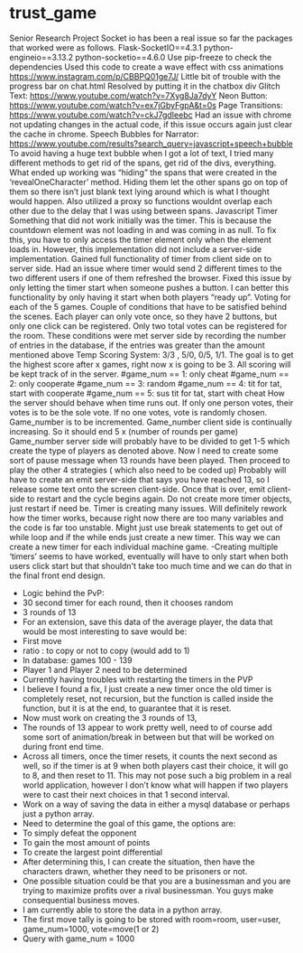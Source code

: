 # trust_game
Senior Research Project
Socket io has been a real issue so far the packages that worked were as follows.
Flask-SocketIO==4.3.1
python-engineio==3.13.2 
python-socketio==4.6.0
Use pip-freeze to check the dependencies
Used this code to create a wave effect with css animations
https://www.instagram.com/p/CBBPQ01ge7J/
Little bit of trouble with the progress bar on chat.html
Resolved by putting it in the chatbox div
Glitch Text: https://www.youtube.com/watch?v=7Xyg8Ja7dyY
Neon Button: https://www.youtube.com/watch?v=ex7jGbyFgpA&t=0s
Page Transitions: https://www.youtube.com/watch?v=ckJ7gdIeebc
Had an issue with chrome not updating changes in the actual code, if this issue occurs again just clear the cache in chrome. 
Speech Bubbles for Narrator: https://www.youtube.com/results?search_query=javascript+speech+bubble
To avoid having a huge text bubble when I got a lot of text, I tried many different methods to get rid of the spans, get rid of the divs, everything. What ended up working was “hiding” the spans that were created in the ‘revealOneCharacter’ method. Hiding them let the other spans go on top of them so there isn’t just blank text lying around which is what I thought would happen. Also utilized a proxy so functions wouldnt overlap each other due to the delay that I was using between spans. 
Javascript Timer
Something that did not work initially was the timer. This is because the countdown element was not loading in and was coming in as null.
To fix this, you have to only access the timer element only when the element loads in. 
However, this implementation did not include a server-side implementation. 
Gained full functionality of timer from client side on to server side.
Had an issue where timer would send 2 different times to the two different users if one of them refreshed the browser. Fixed this issue by only letting the timer start when someone pushes a button. I can better this functionality by only having it start when both players “ready up”.
Voting for each of the 5 games.
Couple of conditions that have to be satisfied behind the scenes.
Each player can only vote once, so they have 2 buttons, but only one click can be registered.
Only two total votes can be registered for the room.
These conditions were met server side by recording the number of entries in the database, if the entries was greater than the amount mentioned above
Temp Scoring System: 3/3 , 5/0, 0/5, 1/1. The goal is to get the highest score after x games, right now x is going to be 3. 
All scoring will be kept track of in the server.
#game_num == 1: only cheat
#game_num == 2: only cooperate
#game_num == 3: random
#game_num == 4: tit for tat, start with cooperate
#game_num == 5: sus tit for tat, start with cheat
How the server should behave when time runs out.
If only one person votes, their votes is to be the sole vote.
If no one votes, vote is randomly chosen.
Game_number is to be incremented.
Game_number client side is continually increasing. 
So it should end 5 x (number of rounds per game)
Game_number server side will probably have to be divided to get 1-5 which create the type of players as denoted above.
Now I need to create some sort of pause message when 13 rounds have been played.
Then proceed to play the other 4 strategies ( which also need to be coded up)
Probably will have to create an emit server-side that says you have reached 13, so I release some text onto the screen client-side. Once that is over, emit client-side to restart and the cycle begins again.
Do not create more timer objects, just restart if need be. 
Timer is creating many issues. Will definitely rework how the timer works, because right now there are too many variables and the code is far too unstable. Might just use break statements to get out of while loop and if the while ends just create a new timer. This way we can create a new timer for each individual machine game.
-Creating multiple ‘timers’ seems to have worked, eventually will have to only start when both users click start but that shouldn't take too much time and we can do that in the final front end design.
- Logic behind the PvP: 
- 30 second timer for each round, then it chooses random
- 3 rounds of 13
- For an extension, save this data of the average player, the data that would be most interesting to save would be:
- First move
- ratio : to copy or not to copy (would add to 1)
- In database: games 100 - 139
- Player 1 and Player 2 need to be determined
- Currently having troubles with restarting the timers in the PVP
- I believe I found a fix, I just create a new timer once the old timer is completely reset, not recursion, but the function is called inside the function, but it is at the end, to guarantee that it is reset.
- Now must work on creating the 3 rounds of 13, 
- The rounds of 13 appear to work pretty well, need to of course add some sort of animation/break in between but that will be worked on during front end time. 
- Across all timers, once the timer resets, it counts the next second as well, so if the timer is at 9 when both players cast their choice, it will go to 8, and then reset to 11. This may not pose such a big problem in a real world application, however I don’t know what will happen if two players were to cast their next choices in that 1 second interval.
- Work on a way of saving the data in either a mysql database or perhaps just a python array. 	
- Need to determine the goal of this game, the options are:
- To simply defeat the opponent
- To gain the most amount of points
- To create the largest point differential
- After determining this, I can create the situation, then have the characters drawn, whether they need to be prisoners or not. 
- One possible situation could be that you are a businessman and you are trying to maximize profits over a rival businessman. You guys make consequential business moves. 
- I am currently able to store the data in a python array.
- The first move tally is going to be stored with room=room, user=user, game_num=1000, vote=move(1 or 2)
- Query with game_num = 1000


